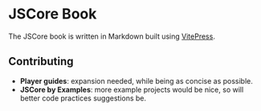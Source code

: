 # JSCore Book

The JSCore book is written in Markdown built using [VitePress](https://vitepress.dev/).

## Contributing

- **Player guides**: expansion needed, while being as concise as possible.
- **JSCore by Examples**: more example projects would be nice, so will better code practices suggestions be.
